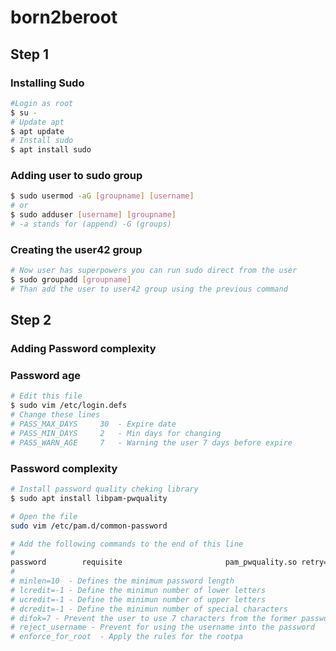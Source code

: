 # born2beroot

## Step 1

### Installing Sudo

```bash
#Login as root
$ su -
# Update apt
$ apt update
# Install sudo
$ apt install sudo
```

### Adding user to sudo group
```bash
$ sudo usermod -aG [groupname] [username]
# or
$ sudo adduser [username] [groupname]
# -a stands for (append) -G (groups)
```

### Creating the user42 group
```bash
# Now user has superpowers you can run sudo direct from the user
$ sudo groupadd [groupname]
# Than add the user to user42 group using the previous command
```


## Step 2

### Adding Password complexity

### Password age
```bash
# Edit this file
$ sudo vim /etc/login.defs
# Change these lines
# PASS_MAX_DAYS     30  - Expire date
# PASS_MIN_DAYS     2   - Min days for changing
# PASS_WARN_AGE     7   - Warning the user 7 days before expire
```

### Password complexity

```bash
# Install password quality cheking library
$ sudo apt install libpam-pwquality
```

```bash
# Open the file
sudo vim /etc/pam.d/common-password
```

```bash
# Add the following commands to the end of this line
#
password        requisite                       pam_pwquality.so retry=3 minlen=10 ucredit=-1 lcredit=-1 ocredit=-1 difok=7 reject_username enforce_for_root
#
# minlen=10  - Defines the minimum password length
# lcredit=-1 - Define the minimun number of lower letters
# ucredit=-1 - Define the minimun number of upper letters
# dcredit=-1 - Define the minimun number of special characters
# difok=7 - Prevent the user to use 7 characters from the former password
# reject_username - Prevent for using the username into the password
# enforce_for_root  - Apply the rules for the rootpa
```



